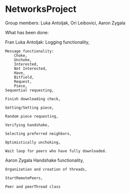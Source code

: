 # NetworksProject

Group members: Luka Antoljak, Ori Leibovici, Aaron Zygala

What has been done:

Fran Luka Antoljak:
	Logging functionality,

	Message functionality:
		Choke,
		Unchoke,
		Interested,
		Not Interested,
		Have,
		Bitfield,
		Request,
		Piece,
	Sequential requesting,

	Finish downloading check,

	Getting/Setting piece,

	Random piece requesting,

	Verifying handshake,

	Selecting preferred neighbors,

	Optimistically unchoking,

	Wait loop for peers who have fully downloaded.

Aaron Zygala
	Handshake functionality,
	
	Organization and creation of threads,
	
	StartRemotePeers,
	
	Peer and peerThread class
